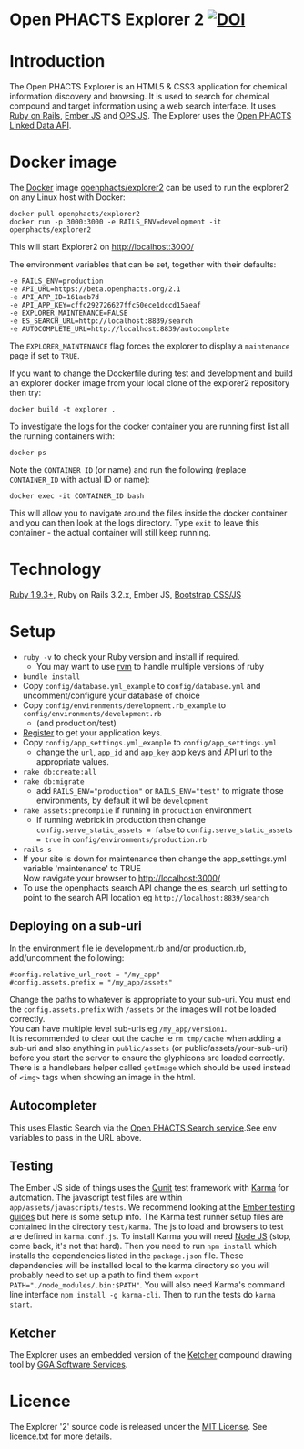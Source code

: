 Open PHACTS Explorer 2 [![DOI](https://zenodo.org/badge/doi/10.5281/zenodo.21026.svg)](http://dx.doi.org/10.5281/zenodo.21026)
======================
Introduction
============

The Open PHACTS Explorer is an HTML5 & CSS3 application for chemical information discovery and browsing. It is used to search for chemical compound and target information using a web  search interface. It uses [Ruby on Rails](http://www.rubyonrails.org "Ruby on Rails Web Application framework"), [Ember JS](http://emberjs.com "Ember JS Javascript MVC framework") and [OPS.JS](http://github.com/openphacts/ops.js "OPS.JS Javascript library for accessing the Open PHACTS Linked Data API"). The Explorer uses the [Open PHACTS Linked Data API](http://dev.openphacts.org "Open PHACTS Linked Data API developer documentation and registration").

Docker image
============

The [Docker](https://www.docker.com/) image [openphacts/explorer2](https://registry.hub.docker.com/u/openphacts/explorer2/)
can be used to run the explorer2 on any Linux host with Docker:

    docker pull openphacts/explorer2
    docker run -p 3000:3000 -e RAILS_ENV=development -it openphacts/explorer2 

This will start Explorer2 on [http://localhost:3000/](http://localhost:3000/)

The environment variables that can be set, together with their defaults:

```
-e RAILS_ENV=production
-e API_URL=https://beta.openphacts.org/2.1
-e API_APP_ID=161aeb7d
-e API_APP_KEY=cffc292726627ffc50ece1dccd15aeaf
-e EXPLORER_MAINTENANCE=FALSE
-e ES_SEARCH_URL=http://localhost:8839/search
-e AUTOCOMPLETE_URL=http://localhost:8839/autocomplete
```
The `EXPLORER_MAINTENANCE` flag forces the explorer to display a `maintenance` page if set to `TRUE`.
  
If you want to change the Dockerfile during test and development and build an explorer docker image from your local clone of the explorer2 repository then try:

```
docker build -t explorer .
```

To investigate the logs for the docker container you are running first list all the running containers with:

```
docker ps
```

Note the `CONTAINER ID` (or name) and run the following (replace `CONTAINER_ID` with actual ID or name):

```
docker exec -it CONTAINER_ID bash
```

This will allow you to navigate around the files inside the docker container and you can then look at the logs directory. Type `exit` to leave this container - the actual container will still keep running.

Technology
==========

[Ruby 1.9.3+](http://ruby-lang.org "Ruby dynamic, open source programming language"), Ruby on Rails 3.2.x, Ember JS, [Bootstrap CSS/JS](http://getbootstrap.com/2.3.2/, "Bootstrap CSS and Javascript widgets")

Setup
=====

* `ruby -v` to check your Ruby version and install if required. 
  * You may want to use [rvm](https://rvm.io/) to handle multiple versions of ruby
* `bundle install` 
* Copy `config/database.yml_example` to `config/database.yml` and uncomment/configure your database of choice
* Copy `config/environments/development.rb_example` to `config/environments/development.rb`
  * (and production/test)
* [Register](http://dev.openphacts.org "Open PHACTS developer home") to get your application keys.
* Copy `config/app_settings.yml_example` to `config/app_settings.yml` 
  * change the `url`, `app_id` and `app_key` app keys and API url to the appropriate values. 
* `rake db:create:all`
* `rake db:migrate`
  * add `RAILS_ENV="production"` or `RAILS_ENV="test"` to migrate those environments, by default it wil be `development`
* `rake assets:precompile` if running in `production` environment
  * If running webrick in production then change `config.serve_static_assets = false` to `config.serve_static_assets = true` in `config/environments/production.rb`
* `rails s`
* If your site is down for maintenance then change the app_settings.yml variable 'maintenance' to TRUE  
Now navigate your browser to [http://localhost:3000/](http://localhost:3000/)
* To use the openphacts search API change the es_search_url setting to point to the search API location eg `http://localhost:8839/search`

Deploying on a sub-uri
----------------------

In the environment file ie development.rb and/or production.rb, add/uncomment the following:

`#config.relative_url_root = "/my_app"`  
`#config.assets.prefix = "/my_app/assets"`

Change the paths to whatever is appropriate to your sub-uri. You must end the `config.assets.prefix` with `/assets` or the images will not be loaded correctly.  
You can have multiple level sub-uris eg `/my_app/version1`.  
It is recommended to clear out the cache ie `rm tmp/cache` when adding a sub-uri and also anything in `public/assets` (or public/assets/your-sub-uri) before you start the server to ensure the glyphicons are loaded correctly.  
There is a handlebars helper called `getImage` which should be used instead of `<img>` tags when showing an image in the html.

Autocompleter
-------------

This uses Elastic Search via the [Open PHACTS Search service](https://github.com/openphacts/ops-search "Open PHACTS search").See env variables to pass in the URL above.

Testing
-------
The Ember JS side of things uses the [Qunit](http://qunitjs.com/ "Qunit JavaScript test framework") test framework with [Karma](https://github.com/karma-runner/karma "Karma test runner") for automation. The javascript test files are within `app/assets/javascripts/tests`. We recommend looking at the [Ember testing guides](http://emberjs.com/guides/testing/ "Ember testing guides") but here is some setup info. The Karma test runner setup files are contained in the directory `test/karma`. The js to load and browsers to test are defined in `karma.conf.js`. To install Karma you will need [Node JS](http://nodejs.org/ "Node JS") (stop, come back, it's not that hard). Then you need to run `npm install` which installs the dependencies listed in the `package.json` file. These dependencies will be installed local to the karma directory so you will probably need to set up a path to find them `export PATH="./node_modules/.bin:$PATH"`. You will also need Karma's command line interface `npm install -g karma-cli`. Then to run the tests do `karma start`.

Ketcher
-------
The Explorer uses an embedded version of the [Ketcher](http://ggasoftware.com/opensource/ketcher "Ketcher tool for drawing chemical compounds") compound drawing tool by [GGA Software Services](http://ggasoftware.com "GGA Software Services"). 

Licence
=======
The Explorer '2' source code is released under the [MIT License](http://opensource.org/licenses/MIT "MIT License for software"). See licence.txt for more details.
